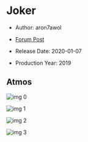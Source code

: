 # Joker

* Author: aron7awol

* [Forum Post](https://www.avsforum.com/threads/bass-eq-for-filtered-movies.2995212/post-58976274)

* Release Date: 2020-01-07
* Production Year: 2019

## Atmos

![img 0](https://i.imgur.com/sQaUIs5.jpg)

![img 1](https://i.imgur.com/xcr07do.png)

![img 2](https://i.imgur.com/FCgagfK.jpg)

![img 3](https://i.imgur.com/bl2tSdu.png)

